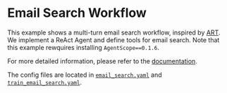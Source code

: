 # Email Search Workflow

This example shows a multi-turn email search workflow, inspired by [ART](https://openpipe.ai/blog/art-e-mail-agent?refresh=1756431423904). We implement a ReAct Agent and define tools for email search. Note that this example rewquires installing `AgentScope==0.1.6`.

For more detailed information, please refer to the [documentation](../../docs/sphinx_doc/source/tutorial/example_search_email.md).

The config files are located in [`email_search.yaml`](email_search.yaml) and [`train_email_search.yaml`](train_email_search.yaml).
